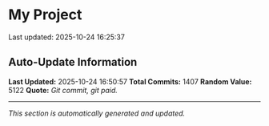 # My Project


Last updated: 2025-10-24 16:25:37






































































































































































































































































































































































































































































































































































































































































































































































































































































































































































































































































































































































































































































































































































































































































































































































































































































































































































































































































## Auto-Update Information

**Last Updated:** 2025-10-24 16:50:57
**Total Commits:** 1407
**Random Value:** 5122
**Quote:** _Git commit, git paid._

---
_This section is automatically generated and updated._